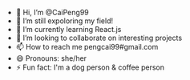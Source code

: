 - 👋 Hi, I’m @CaiPeng99
- 👀 I’m still expoloring my field!
- 🌱 I’m currently learning React.js
- 💞️ I’m looking to collaborate on interesting projects
- 📫 How to reach me pengcai99#gmail.com
- 😄 Pronouns: she/her
- ⚡ Fun fact: I'm a dog person & coffee person

<!---
CaiPeng99/CaiPeng99 is a ✨ special ✨ repository because its `README.md` (this file) appears on your GitHub profile.
You can click the Preview link to take a look at your changes.
--->
